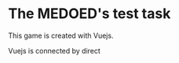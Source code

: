 # The MEDOED's test task
This game is created with Vuejs.

Vuejs is connected by direct <script> including.
